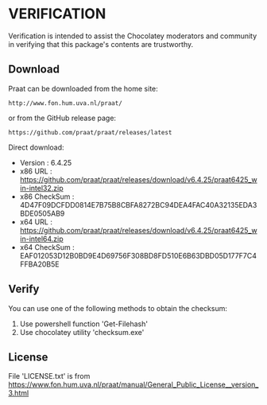 # VERIFICATION
Verification is intended to assist the Chocolatey moderators and community in verifying that this package's contents are trustworthy.

## Download
Praat can be downloaded from the home site:  

    http://www.fon.hum.uva.nl/praat/
or from the GitHub release page:

    https://github.com/praat/praat/releases/latest

Direct download:   
- Version      : 6.4.25
- x86 URL      : https://github.com/praat/praat/releases/download/v6.4.25/praat6425_win-intel32.zip
- x86 CheckSum : 4D47F09DCFDD0814E7B75B8CBFA8272BC94DEA4FAC40A32135EDA3BDE0505AB9
- x64 URL      : https://github.com/praat/praat/releases/download/v6.4.25/praat6425_win-intel64.zip
- x64 CheckSum : EAF012053D12B0BD9E4D69756F308BD8FD510E6B63DBD05D177F7C4FFBA20B5E

## Verify
You can use one of the following methods to obtain the checksum:
1. Use powershell function 'Get-Filehash'
2. Use chocolatey utility 'checksum.exe'

## License
File 'LICENSE.txt' is from https://www.fon.hum.uva.nl/praat/manual/General_Public_License__version_3.html
